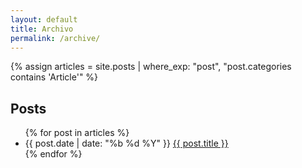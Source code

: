 ```yaml
---
layout: default
title: Archivo
permalink: /archive/
---
```


{% assign articles = site.posts | where_exp: "post", "post.categories contains 'Article'" %}

<div>
  <h2 class="site-title">Posts</h2>
  <ul class="posts">
    {% for post in articles %}
      <li class="post">
        <span class="post-date-index blue">
          {{ post.date | date: "%b %d %Y" }}
        </span>
        <span class="post-name blue">
          <a href="{{ post.url }}">{{ post.title }}</a>
        </span>
      </li>
    {% endfor %}
  </ul>
</div>